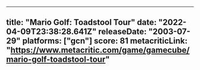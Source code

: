 
---
title: "Mario Golf: Toadstool Tour"
date: "2022-04-09T23:38:28.641Z"
releaseDate: "2003-07-29"
platforms: ["gcn"]
score: 81
metacriticLink: "https://www.metacritic.com/game/gamecube/mario-golf-toadstool-tour"
---
